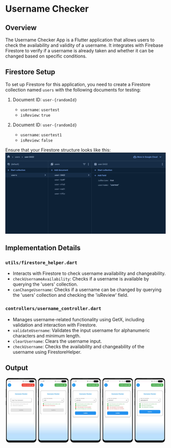 # Username Checker

## Overview
The Username Checker App is a Flutter application that allows users to check the availability and validity of a username. It integrates with Firebase Firestore to verify if a username is already taken and whether it can be changed based on specific conditions.

## Firestore Setup

To set up Firestore for this application, you need to create a Firestore collection named `users` with the following documents for testing:

1. Document ID: `user-{randomId}`
    - `username`: `usertest`
    - `isReview`: `true`

2. Document ID: `user-{randomId}`
    - `username`: `usertest1`
    - `isReview`: `false`

Ensure that your Firestore structure looks like this:
![Firestore Structure](images/firestore_structure.png)

## Implementation Details

### `utils/firestore_helper.dart`

- Interacts with Firestore to check username availability and changeability.
- `checkUsernameAvailability`: Checks if a username is available by querying the 'users' collection.
- `canChangeUsername`: Checks if a username can be changed by querying the 'users' collection and checking the 'isReview' field.

### `controllers/username_controller.dart`

- Manages username-related functionality using GetX, including validation and interaction with Firestore.
- `validateUsername`: Validates the input username for alphanumeric characters and minimum length.
- `clearUsername`: Clears the username input.
- `checkUsername`: Checks the availability and changeability of the username using FirestoreHelper.

## Output
![Output Preview](images/username_checker_output.png)